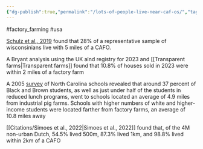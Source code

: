 ```yaml
---
{"dg-publish":true,"permalink":"/lots-of-people-live-near-caf-os/","tags":["#factory_farming","#usa"],"created":"2025-10-23T17:42:43.690+01:00","updated":"2025-10-23T18:06:08.674+01:00"}
---
```


#factory_farming #usa 

[Schulz et al., 2019](https://www.sciencedirect.com/science/article/pii/S0160412018320750#s0010) found that 28% of a representative sample of wisconsinians live with 5 miles of a CAFO.

A Bryant analysis using the UK alnd registry for 2023 and [[Transparent farms\|Transparent farms]] found that 10.8% of houses sold in 2023 were within 2 miles of a factory farm

A 2005 [survey](https://www.ffacoalition.org/blog-posts/environmental-racism-factory-farming) of North Carolina schools revealed that around 37 percent of Black and Brown students, as well as just under half of the students in reduced lunch programs, went to schools located an average of 4.9 miles from industrial pig farms. Schools with higher numbers of white and higher-income students were located farther from factory farms, an average of 10.8 miles away

[[Citations/Simoes et al., 2022\|Simoes et al., 2022]] found that, of the 4M non-urban Dutch, 54.5% lived 500m, 87.3% lived 1km, and 98.8% lived within 2km of a CAFO